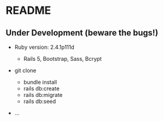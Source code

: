 # README


## Under Development (beware the bugs!)


* Ruby version: 2.4.1p111d
	* Rails 5, Bootstrap, Sass, Bcrypt

* git clone
	* bundle install
	* rails db:create
	* rails db:migrate
	* rails db:seed

* ...
